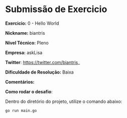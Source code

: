 # Submissão de Exercicio

**Exercicio:** 0 - Hello World

**Nickname:** biantris

**Nível Técnico:** Pleno

**Empresa:** askLisa

**Twitter**: https://twitter.com/biantris_

**Dificuldade de Resolução:** Baixa

**Comentários:** 

**Como rodar o desafio**: 

Dentro do diretório do projeto, utilize o comando abaixo: 
```bash
go run main.go
```